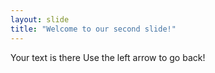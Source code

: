 ```yaml
---
layout: slide
title: "Welcome to our second slide!"
---
```

Your text is there
Use the left arrow to go back!
